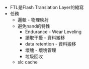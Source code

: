 - FTL是Flash Translation Layer的縮寫
- 任務
	- 邏輯 - 物理映射
	- 避免nand的特性
		- Endurance - Wear Leveling
		- 讀取干擾 - 資料搬移
		- data retention - 資料搬移
		- 壞塊 - 壞塊管理
		- 垃圾回收
	- slc cache